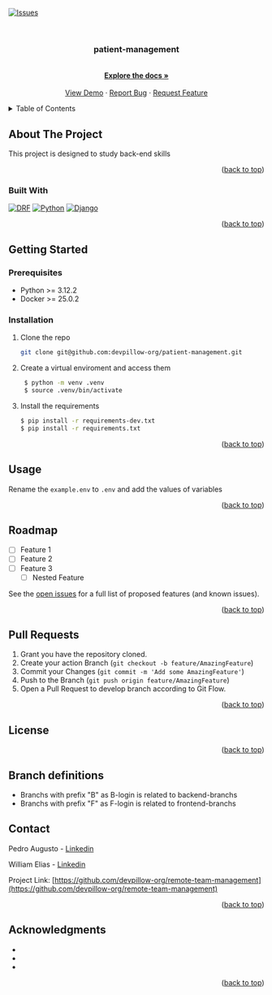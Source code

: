 

<!-- Improved compatibility of back to top link: See: https://github.com/othneildrew/Best-README-Template/pull/73 -->
<a name="readme-top"></a>

[![Issues][issues-shield]][issues-url]

<!-- PROJECT LOGO -->
<br />
<div align="center">
  <a href="https://github.com/devpillow-org/remote-team-management">
    <!-- <img src="images/logo.png" alt="Logo" width="80" height="80"> -->
  </a>

<h3 align="center">patient-management</h3>


  <p align="center">
    <br />
    <a href="https://github.com/devpillow-org/remote-team-management"><strong>Explore the docs »</strong></a>
    <br />
    <br />
    <a href="https://github.com/devpillow-org/remote-team-management">View Demo</a>
    ·
    <a href="https://github.com/devpillow-org/remote-team-management/issues">Report Bug</a>
    ·
    <a href="https://github.com/devpillow-org/remote-team-management/issues">Request Feature</a>
  </p>
</div>



<!-- TABLE OF CONTENTS -->
<details>
  <summary>Table of Contents</summary>
  <ol>
    <li>
      <a href="#about-the-project">About The Project</a>
      <ul>
        <li><a href="#built-with">Built With</a></li>
      </ul>
    </li>
    <li>
      <a href="#getting-started">Getting Started</a>
      <ul>
        <li><a href="#prerequisites">Prerequisites</a></li>
        <li><a href="#installation">Installation</a></li>
      </ul>
    </li>
    <li><a href="#usage">Usage</a></li>
    <li><a href="#roadmap">Roadmap</a></li>
    <li><a href="#pull-requests">Pull Request</a></li>
    <li><a href="#license">License</a></li>
    <li><a href="#contact">Contact</a></li>
    <li><a href="#acknowledgments">Acknowledgments</a></li>
  </ol>
</details>



<!-- ABOUT THE PROJECT -->
## About The Project
This project is designed to study back-end skills 


<p align="right">(<a href="#readme-top">back to top</a>)</p>



### Built With

[![DRF][Django REST framework]][DRF-url] [![Python][Python.py]][Python-url] [![Django][Django]][Django-url]


<p align="right">(<a href="#readme-top">back to top</a>)</p>



<!-- GETTING STARTED -->
## Getting Started



### Prerequisites

* Python >= 3.12.2
* Docker >= 25.0.2

### Installation

1. Clone the repo
   ```sh
   git clone git@github.com:devpillow-org/patient-management.git
   ```
2. Create a virtual enviroment and access them
   ```sh
    $ python -m venv .venv
    $ source .venv/bin/activate
   ```
3. Install the requirements
   ```sh
   $ pip install -r requirements-dev.txt
   $ pip install -r requirements.txt
   ```


<p align="right">(<a href="#readme-top">back to top</a>)</p>



<!-- USAGE EXAMPLES -->
## Usage

Rename the `example.env` to `.env` and add the values of variables



<p align="right">(<a href="#readme-top">back to top</a>)</p>



<!-- ROADMAP -->
## Roadmap

- [ ] Feature 1
- [ ] Feature 2
- [ ] Feature 3
    - [ ] Nested Feature

See the [open issues](https://github.com/devpillow-org/remote-team-management/issues) for a full list of proposed features (and known issues).

<p align="right">(<a href="#readme-top">back to top</a>)</p>



<!-- CONTRIBUTING -->
## Pull Requests

1. Grant you have the repository cloned.
2. Create your action Branch (`git checkout -b feature/AmazingFeature`)
3. Commit your Changes (`git commit -m 'Add some AmazingFeature'`)
4. Push to the Branch (`git push origin feature/AmazingFeature`)
5. Open a Pull Request to develop branch according to Git Flow.

<p align="right">(<a href="#readme-top">back to top</a>)</p>



<!-- LICENSE -->
## License



<p align="right">(<a href="#readme-top">back to top</a>)</p>


## Branch definitions

- Branchs with prefix "B" as B-login is related to backend-branchs
- Branchs with prefix "F" as F-login is related to frontend-branchs



<!-- CONTACT -->
## Contact

Pedro Augusto - [Linkedin](https://www.linkedin.com/in/pedro-augusto-b445b019b/)

William Elias - [Linkedin](https://www.linkedin.com/in/william-a-101694102/)

Project Link: [https://github.com/devpillow-org/remote-team-management](https://github.com/devpillow-org/remote-team-management)

<p align="right">(<a href="#readme-top">back to top</a>)</p>



<!-- ACKNOWLEDGMENTS -->
## Acknowledgments

* []()
* []()
* []()

<p align="right">(<a href="#readme-top">back to top</a>)</p>



<!-- MARKDOWN LINKS & IMAGES -->
<!-- https://www.markdownguide.org/basic-syntax/#reference-style-links -->
[Django REST framework]: https://img.shields.io/badge/DJANGO-REST-ff1709?style=for-the-badge&logo=django&logoColor=white&color=ff1709&labelColor=gray
[DRF-url]: https://www.django-rest-framework.org/

[Python.py]: https://img.shields.io/badge/python-3670A0?style=for-the-badge&logo=python&logoColor=white&color=4FC08D&labelColor=gray
[Python-url]: https://www.python.org/

[Django]: https://img.shields.io/badge/django-%23092E20.svg?style=for-the-badge&logo=django&logoColor=white&labelColor=gray
[Django-url]: https://www.djangoproject.com/


[issues-shield]: https://img.shields.io/github/issues/devpillow-org/remote-team-management?style=for-the-badge
[issues-url]: https://github.com/devpillow-org/remote-team-management/issues
